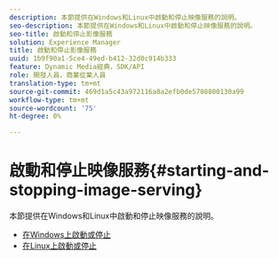 ```yaml
---
description: 本節提供在Windows和Linux中啟動和停止映像服務的說明。
seo-description: 本節提供在Windows和Linux中啟動和停止映像服務的說明。
seo-title: 啟動和停止影像服務
solution: Experience Manager
title: 啟動和停止影像服務
uuid: 1b9f90a1-5ce4-49ed-b412-32d0c914b333
feature: Dynamic Media經典，SDK/API
role: 開發人員，商業從業人員
translation-type: tm+mt
source-git-commit: 469d1a5c43a972116a8a2efb0de5708800130a99
workflow-type: tm+mt
source-wordcount: '75'
ht-degree: 0%

---
```



# 啟動和停止映像服務{#starting-and-stopping-image-serving}

本節提供在Windows和Linux中啟動和停止映像服務的說明。

* [在Windows上啟動或停止](t-startstop-windows.md)
* [在Linux上啟動或停止](t-startstop-linux.md)

